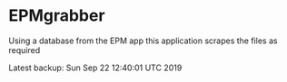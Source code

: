 # EPMgrabber
Using a database from the EPM app this application scrapes the files as required


Latest backup: Sun Sep 22 12:40:01 UTC 2019
